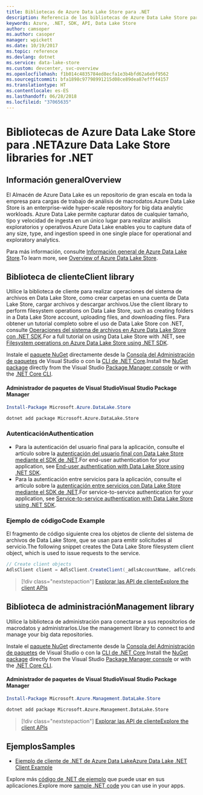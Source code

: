 ```yaml
---
title: Bibliotecas de Azure Data Lake Store para .NET
description: Referencia de las bibliotecas de Azure Data Lake Store para .NET
keywords: Azure, .NET, SDK, API, Data Lake Store
author: camsoper
ms.author: casoper
manager: wpickett
ms.date: 10/19/2017
ms.topic: reference
ms.devlang: dotnet
ms.service: data-lake-store
ms.custom: devcenter, svc-overview
ms.openlocfilehash: f1b014c4835784ed8ecfa1e3b4bfd62a6ebf9562
ms.sourcegitcommit: bfa1898c97798991215d08ce89dea87efff44157
ms.translationtype: HT
ms.contentlocale: es-ES
ms.lasthandoff: 06/28/2018
ms.locfileid: "37065635"
---
```

# <a name="azure-data-lake-store-libraries-for-net"></a><span data-ttu-id="764b8-104">Bibliotecas de Azure Data Lake Store para .NET</span><span class="sxs-lookup"><span data-stu-id="764b8-104">Azure Data Lake Store libraries for .NET</span></span>

## <a name="overview"></a><span data-ttu-id="764b8-105">Información general</span><span class="sxs-lookup"><span data-stu-id="764b8-105">Overview</span></span>

<span data-ttu-id="764b8-106">El Almacén de Azure Data Lake es un repositorio de gran escala en toda la empresa para cargas de trabajo de análisis de macrodatos.</span><span class="sxs-lookup"><span data-stu-id="764b8-106">Azure Data Lake Store is an enterprise-wide hyper-scale repository for big data analytic workloads.</span></span> <span data-ttu-id="764b8-107">Azure Data Lake permite capturar datos de cualquier tamaño, tipo y velocidad de ingesta en un único lugar para realizar análisis exploratorios y operativos.</span><span class="sxs-lookup"><span data-stu-id="764b8-107">Azure Data Lake enables you to capture data of any size, type, and ingestion speed in one single place for operational and exploratory analytics.</span></span>

<span data-ttu-id="764b8-108">Para más información, consulte [Información general de Azure Data Lake Store](/azure/data-lake-store/data-lake-store-overview).</span><span class="sxs-lookup"><span data-stu-id="764b8-108">To learn more, see [Overview of Azure Data Lake Store](/azure/data-lake-store/data-lake-store-overview).</span></span>

## <a name="client-library"></a><span data-ttu-id="764b8-109">Biblioteca de cliente</span><span class="sxs-lookup"><span data-stu-id="764b8-109">Client library</span></span>

<span data-ttu-id="764b8-110">Utilice la biblioteca de cliente para realizar operaciones del sistema de archivos en Data Lake Store, como crear carpetas en una cuenta de Data Lake Store, cargar archivos y descargar archivos.</span><span class="sxs-lookup"><span data-stu-id="764b8-110">Use the client library to perform filesystem operations on Data Lake Store, such as creating folders in a Data Lake Store account, uploading files, and downloading files.</span></span>  <span data-ttu-id="764b8-111">Para obtener un tutorial completo sobre el uso de Data Lake Store con .NET, consulte [Operaciones del sistema de archivos en Azure Data Lake Store con .NET SDK](/azure/data-lake-store/data-lake-store-data-operations-net-sdk).</span><span class="sxs-lookup"><span data-stu-id="764b8-111">For a full tutorial on using Data Lake Store with .NET, see [Filesystem operations on Azure Data Lake Store using .NET SDK](/azure/data-lake-store/data-lake-store-data-operations-net-sdk).</span></span>

<span data-ttu-id="764b8-112">Instale el [paquete NuGet](https://www.nuget.org/packages/Microsoft.Azure.Management.DataLake.Store) directamente desde la [Consola del Administración de paquetes][PackageManager] de Visual Studio o con la [CLI de .NET Core][DotNetCLI].</span><span class="sxs-lookup"><span data-stu-id="764b8-112">Install the [NuGet package](https://www.nuget.org/packages/Microsoft.Azure.Management.DataLake.Store) directly from the Visual Studio [Package Manager console][PackageManager] or with the [.NET Core CLI][DotNetCLI].</span></span>

#### <a name="visual-studio-package-manager"></a><span data-ttu-id="764b8-113">Administrador de paquetes de Visual Studio</span><span class="sxs-lookup"><span data-stu-id="764b8-113">Visual Studio Package Manager</span></span>

```powershell
Install-Package Microsoft.Azure.DataLake.Store
```

```bash
dotnet add package Microsoft.Azure.DataLake.Store
```
### <a name="authentication"></a><span data-ttu-id="764b8-114">Autenticación</span><span class="sxs-lookup"><span data-stu-id="764b8-114">Authentication</span></span>

* <span data-ttu-id="764b8-115">Para la autenticación del usuario final para la aplicación, consulte el artículo sobre la [autenticación del usuario final con Data Lake Store mediante el SDK de .NET](/azure/data-lake-store/data-lake-store-end-user-authenticate-net-sdk).</span><span class="sxs-lookup"><span data-stu-id="764b8-115">For end-user authentication for your application, see [End-user authentication with Data Lake Store using .NET SDK](/azure/data-lake-store/data-lake-store-end-user-authenticate-net-sdk).</span></span>
* <span data-ttu-id="764b8-116">Para la autenticación entre servicios para la aplicación, consulte el artículo sobre la [autenticación entre servicios con Data Lake Store mediante el SDK de .NET](/azure/data-lake-store/data-lake-store-service-to-service-authenticate-net-sdk).</span><span class="sxs-lookup"><span data-stu-id="764b8-116">For service-to-service authentication for your application, see [Service-to-service authentication with Data Lake Store using .NET SDK](/azure/data-lake-store/data-lake-store-service-to-service-authenticate-net-sdk).</span></span>

### <a name="code-example"></a><span data-ttu-id="764b8-117">Ejemplo de código</span><span class="sxs-lookup"><span data-stu-id="764b8-117">Code Example</span></span>

<span data-ttu-id="764b8-118">El fragmento de código siguiente crea los objetos de cliente del sistema de archivos de Data Lake Store, que se usan para emitir solicitudes al servicio.</span><span class="sxs-lookup"><span data-stu-id="764b8-118">The following snippet creates the Data Lake Store filesystem client object, which is used to issue requests to the service.</span></span>

```csharp
// Create client objects
AdlsClient client = AdlsClient.CreateClient(_adlsAccountName, adlCreds);
```

> [!div class="nextstepaction"]
> [<span data-ttu-id="764b8-119">Explorar las API de cliente</span><span class="sxs-lookup"><span data-stu-id="764b8-119">Explore the client APIs</span></span>](/dotnet/api/overview/azure/datalakestore/client)


## <a name="management-library"></a><span data-ttu-id="764b8-120">Biblioteca de administración</span><span class="sxs-lookup"><span data-stu-id="764b8-120">Management library</span></span>

<span data-ttu-id="764b8-121">Utilice la biblioteca de administración para conectarse a sus repositorios de macrodatos y administrarlos.</span><span class="sxs-lookup"><span data-stu-id="764b8-121">Use the management library to connect to and manage your big data repositories.</span></span>

<span data-ttu-id="764b8-122">Instale el [paquete NuGet](https://www.nuget.org/packages/Microsoft.Azure.Management.DataLake.Store) directamente desde la [Consola del Administración de paquetes][PackageManager] de Visual Studio o con la [CLI de .NET Core][DotNetCLI].</span><span class="sxs-lookup"><span data-stu-id="764b8-122">Install the [NuGet package](https://www.nuget.org/packages/Microsoft.Azure.Management.DataLake.Store) directly from the Visual Studio [Package Manager console][PackageManager] or with the [.NET Core CLI][DotNetCLI].</span></span>

#### <a name="visual-studio-package-manager"></a><span data-ttu-id="764b8-123">Administrador de paquetes de Visual Studio</span><span class="sxs-lookup"><span data-stu-id="764b8-123">Visual Studio Package Manager</span></span>

```powershell
Install-Package Microsoft.Azure.Management.DataLake.Store
```

```bash
dotnet add package Microsoft.Azure.Management.DataLake.Store
```

> [!div class="nextstepaction"]
> [<span data-ttu-id="764b8-124">Explorar las API de cliente</span><span class="sxs-lookup"><span data-stu-id="764b8-124">Explore the client APIs</span></span>](/dotnet/api/overview/azure/datalakestore/management)


## <a name="samples"></a><span data-ttu-id="764b8-125">Ejemplos</span><span class="sxs-lookup"><span data-stu-id="764b8-125">Samples</span></span>

* [<span data-ttu-id="764b8-126">Ejemplo de cliente de .NET de Azure Data Lake</span><span class="sxs-lookup"><span data-stu-id="764b8-126">Azure Data Lake .NET Client Example</span></span>](https://azure.microsoft.com/en-us/resources/samples/data-lake-dotnet-client/)

<span data-ttu-id="764b8-127">Explore más [código de .NET de ejemplo](https://azure.microsoft.com/resources/samples/?platform=dotnet) que puede usar en sus aplicaciones.</span><span class="sxs-lookup"><span data-stu-id="764b8-127">Explore more [sample .NET code](https://azure.microsoft.com/resources/samples/?platform=dotnet) you can use in your apps.</span></span>

[PackageManager]: https://docs.microsoft.com/nuget/tools/package-manager-console
[DotNetCLI]: https://docs.microsoft.com/dotnet/core/tools/dotnet-add-package
